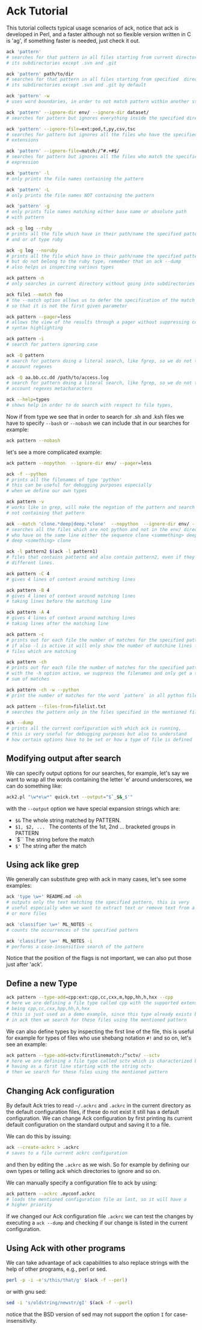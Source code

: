 # Ack Tutorial

This tutorial collects typical usage scenarios of ack, notice that ack is
developed in Perl, and a faster although not so flexible version written in C is
'ag', if something faster is needed, just check it out.


```sh
ack 'pattern'
# searches for that pattern in all files starting from current directory and all
# its subdirectories except .svn and .git
```

```sh
ack 'pattern' path/to/dir
# searches for that pattern in all files starting from specified  directory and all
# its subdirectories except .svn and .git by default
```

```sh
ack 'pattern' -w 
# uses word boundaries, in order to not match pattern within another string
```

```sh
ack 'pattern' --ignore-dir env/ --ignore-dir dataset/
# searches for pattern but ignores everything inside the specified directories
```

```sh
ack 'pattern' --ignore-file=ext:pod,t,py,csv,tsc
# searches for pattern but ignores all the files who have the specified
# extensions
```

```sh
ack 'pattern' --ignore-file=match:/^#.+#$/
# searches for pattern but ignores all the files who match the specified regular
# expression
```

```sh
ack 'pattern' -l 
# only prints the file names containing the pattern
```


```sh
ack 'pattern' -L 
# only prints the file names NOT containing the pattern
```


```sh
ack 'pattern' -g 
# only prints file names matching either base name or absolute path 
# with pattern
```

```sh
ack -g log --ruby
# prints all the file which have in their path/name the specified pattern
# and or of type ruby
```

```sh
ack -g log --noruby
# prints all the file which have in their path/name the specified pattern
# but do not belong to the ruby type, remember that an ack --dump
# also helps us inspecting various types
```

```sh
ack pattern -n
# only searches in current directory without going into subdirectories
```

```sh
ack file1 --match foo
# the --match option allows us to defer the specification of the match
# so that it is not the first given parameter
```

```sh
ack pattern --pager=less
# allows the view of the results through a pager without suppressing colors and
# syntax highlighting
```

```sh
ack pattern -i 
# search for pattern ignoring case
```

```sh
ack -Q pattern 
# search for pattern doing a literal search, like fgrep, so we do not take into
# account regexes
```

```sh
ack -Q aa.bb.cc.dd /path/to/access.log
# search for pattern doing a literal search, like fgrep, so we do not take into
# account regexes metacharacters
```


```sh
ack --help=types
# shows help in order to do search with respect to file types,
```

Now if from type we see that in order to search for .sh and .ksh files
we have to specify `--bash` or `--nobash` we can include that in our searches for
example:

```sh
ack pattern --nobash
```

let's see a more complicated example:
```sh
ack pattern --nopython  --ignore-dir env/ --pager=less
```

```sh
ack -f --python
# prints all the filenames of type 'python'
# this can be useful for debugging purposes especially
# when we define our own types
```


```sh
ack pattern -v 
# works like in grep, will make the negation of the pattern and search for lines
# not containing that pattern
```



```sh
ack --match 'clone.*deep|deep.*clone'  --nopython  --ignore-dir env/ --pager=less
# searches all the files which are not python and not in the env/ directory and
# who have on the same line either the sequence clone <sommething> deep or 
# deep <something> clone
```


```sh
ack -l pattern2 $(ack -l pattern1)
# files that contains pattern1 and also contain pattern2, even if they are on
# different lines.
```


```sh
ack pattern -C 4
# gives 4 lines of context around matching lines
```

```sh
ack pattern -B 4
# gives 4 lines of context around matching lines
# taking lines before the matching line
```
```sh
ack pattern -A 4
# gives 4 lines of context around matching lines
# taking lines after the matching line
```

```sh
ack pattern -c 
# prints out for each file the number of matches for the specified pattern
# if also -l is active it will only show the number of matchine lines for
# files which are matching
```


```sh
ack pattern -ch 
# prints out for each file the number of matches for the specified pattern
# with the -h option active, we suppress the filenames and only get a total
# sum of matches
```

```sh
ack pattern -ch -w --python 
# print the number of matches for the word `pattern` in all python files
```

```sh
ack pattern --files-from=filelist.txt
# searches the pattern only in the files specified in the mentioned file
```


```sh
ack --dump
# prints all the current configuration with which ack is running,
# this is very useful for debugging purposes but also to understand
# how certain options have to be set or how a type of file is defined
```

## Modifying output after search

We can specify output options for our searches, for example, let's say we want
to wrap all the words containing the letter 'e' around underscores, we can do
something like:

```sh
ack2.pl "\w*e\w*" quick.txt --output="$`_$&_$'"
```

with the `--output` option we have special expansion strings which are:

* `$&` The whole string matched by PATTERN.
* `$1, $2, ... ` The contents of the 1st, 2nd ... bracketed groups in PATTERN
* `$\`` The string before the match
* `$'` The string after the match



## Using ack like grep

We generally can substitute grep with ack in many cases, let's see some
examples:

```sh
ack 'type \w+' README.md -oh
# outputs only the text matching the specified pattern, this is very
# useful especially when we want to extract text or remove text from a file
# or more files
```

```sh
ack 'classifier \w+' ML_NOTES -c
# counts the occurrences of the specified pattern
```

```sh
ack 'classifier \w+' ML_NOTES -i
# performs a case-insensitive search of the pattern
```

Notice that the position of the flags is not important, we can also put those
just after 'ack'.


## Define a new Type

```sh
ack pattern --type-add=cpp:ext:cpp,cc,cxx,m,hpp,hh,h,hxx --cpp
# here we are defining a file type called cpp with the supported extensions
# being cpp,cc,cxx,hpp,hh,h,hxx
# this is just used as a demo example, since this type already exists by default
# in ack then we search for these files using the mentioned pattern
```


We can also define types by inspecting the first line of the file, this is
useful for example for types of files who use shebang notation `#!` and so on,
let's see an example:

```sh
ack pattern --type-add=sctv:firstlinematch:/^sctv/ --sctv
# here we are defining a file type called sctv which is characterized by files
# having as a first line starting with the string sctv
# then we search for these files using the mentioned pattern
```

## Changing Ack configuration

By default Ack tries to read `~/.ackrc` and `.ackrc` in the current directory 
as the default configuration files, if these do not exist it still has a
default configuration.  We can change Ack configuration by first printing 
its current default configuration on the standard output and saving it 
to a file.

We can do this by issuing:
```sh
ack --create-ackrc > .ackrc
# saves to a file current ackrc configuration
```

and then by editing the `.ackrc` as we wish. 
So for example by defining our own types or telling ack which directories 
to ignore and so on.


We can manually specify a configuration file to ack by using:
```sh
ack pattern --ackrc .myconf.ackrc
# loads the mentioned configuration file as last, so it will have a 
# higher priority
```

If we changed our Ack configuration file `.ackrc` we can test the changes by
executing a `ack --dump` and checking if our change is listed in the current
configuration.


## Using Ack with other programs

We can take advantage of ack capabilities to also replace strings with the help
of other programs, e.g., perl or sed.


```sh
perl -p -i -e's/this/that/g' $(ack -f --perl)
```

or with gnu sed:

```sh
sed -i 's/oldstring/newstr/gI' $(ack -f --perl)
```

notice that the BSD version of sed may not support the option `I` for
case-insensitivity.
